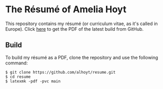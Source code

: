 # The Résumé of Amelia Hoyt

This repository contains my résumé (or curriculum vitae, as it's called in
Europe). Click [here](https://github.com/ALHoyt/resume/raw/main/main.pdf)
to get the PDF of the latest build from GitHub.

## Build

To build my résumé as a PDF, clone the repository and use the following command:

```shell
$ git clone https://github.com/alhoyt/resume.git
$ cd resume
$ latexmk -pdf -pvc main
```

